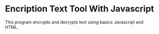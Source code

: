 # Encription Text Tool With Javascript
This program encrypts and decrypts text using basics Javascript and HTML.
